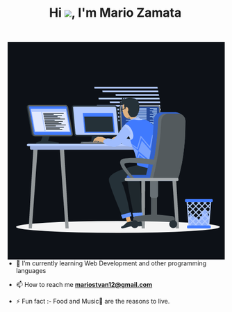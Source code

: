 <h1 align="center">Hi <img src="https://media.giphy.com/media/hvRJCLFzcasrR4ia7z/giphy.gif" width="29px">, I'm Mario Zamata</h1>

<br>

<p><img align="right" src="https://github.com/MarioStvan/MarioStvan/blob/main/animation.gif" alt="adam-pw" /></p>

<br>

- 🌱 I’m currently learning Web Development and other programming languages

- 📫 How to reach me **mariostvan12@gmail.com**

- ⚡ Fun fact :- Food and Music🎵 are the reasons to live.

<br>
